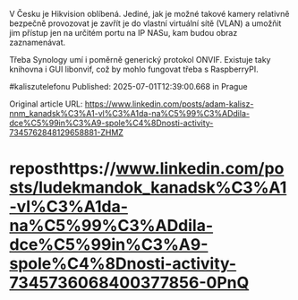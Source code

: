 V Česku je Hikvision oblíbená. Jediné, jak je možné takové kamery relativně bezpečně provozovat je zavřít je do vlastní virtuální sítě (VLAN) a umožňit jim přístup jen na určitém portu na IP NASu, kam budou obraz zaznamenávat.

Třeba Synology umí i poměrně generický protokol ONVIF. Existuje taky knihovna i GUI libonvif, což by mohlo fungovat třeba s RaspberryPI.

#kaliszutelefonu
Published: 2025-07-01T12:39:00.668 in Prague

Original article URL: https://www.linkedin.com/posts/adam-kalisz-nnm_kanadsk%C3%A1-vl%C3%A1da-na%C5%99%C3%ADdila-dce%C5%99in%C3%A9-spole%C4%8Dnosti-activity-7345762848129658881-ZHMZ

# reposthttps://www.linkedin.com/posts/ludekmandok_kanadsk%C3%A1-vl%C3%A1da-na%C5%99%C3%ADdila-dce%C5%99in%C3%A9-spole%C4%8Dnosti-activity-7345736068400377856-0PnQ